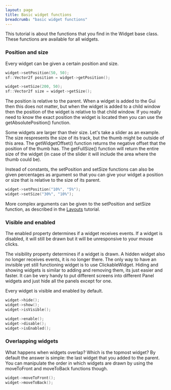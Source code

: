 ```yaml
---
layout: page
title: Basic widget functions
breadcrumb: "basic widget functions"
---
```

This tutorial is about the functions that you find in the Widget base class. These functions are available for all widgets.

### Position and size
Every widget can be given a certain position and size.
```c++
widget->setPosition(50, 50);
sf::Vector2f position = widget->getPosition();

widget->setSize(200, 50);
sf::Vector2f size = widget->getSize();
```

The position is relative to the parent. When a widget is added to the Gui then this does not matter, but when the widget is added to a child window then the position of the widget is relative to that child window. If you really need to know the exact position the widget is located then you can use the getAbsolutePosition() function.

Some widgets are larger than their size. Let's take a slider as an example. The size respresents the size of its track, but the thumb might be outside of this area. The getWidgetOffset() function returns the negative offset that the position of the thumb has. The getFullSize() function will return the entire size of the widget (in case of the slider it will include the area where the thumb could be).

Instead of constants, the setPosition and setSize functions can also be given percentages as argument so that you can give your widget a position or size that is relative to the size of its parent.
```c++
widget->setPosition("10%", "5%");
widget->setSize("30%", "10%");
```

More complex arguments can be given to the setPosition and setSize function, as described in the [Layouts](../layouts/) tutorial</a>.

### Visible and enabled
The enabled property determines if a widget receives events. If a widget is disabled, it will still be drawn but it will be unresponsive to your mouse clicks.

The visibility property determines if a widget is drawn. A hidden widget also no longer receives events, it is no longer there. The only way to have an invisible yet still functioning widget is to use ClickableWidget. Hiding and showing widgets is similar to adding and removing them, its just easier and faster. It can be very handy to put different screens into different Panel widgets and just hide all the panels except for one.

Every widget is visible and enabled by default.

```c++
widget->hide();
widget->show();
widget->isVisible();

widget->enable();
widget->disable();
widget->isEnabled();
```

### Overlapping widgets
What happens when widgets overlap? Which is the topmost widget? By default the answer is simple: the last widget that you added to the parent. You can manipulate the order in which widgets are drawn by using the moveToFront and moveToBack functions though.

```c++
widget->moveToFront();
widget->moveToBack();
```
